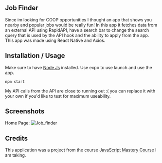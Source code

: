 ## Job Finder
Since im looking for COOP opportunities I thought an app that shows you nearby and popular jobs would be really fun! In this app it fetches data from an external API using RapidAPI, have a search bar to change the search query that is used by the API hook and the ability to apply from the app. This app was made using React Native and Axios. 
## Installation / Usage 

Make sure to have [Node Js](https://nodejs.org/en) installed. Use expo to use launch and use the app.  

```bash
npm start
```
My API calls from the API are close to running out :( you can replace it with your own if you'd like to test for maximum useability.
## Screenshots
Home Page:
![Job_finder](https://github.com/ParasK02/Job-Finder/assets/90861109/4ace856e-252a-460b-9825-ff69c20e5337)



## Credits
This application was a project from the course [JavaScript Mastery Course](https://www.jsmastery.pro/complete-path-to-javascript-mastery) I am taking.

